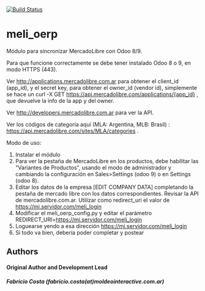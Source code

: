 [![Build Status](https://travis-ci.org/jobiols/meli_oerp.svg?branch=master)](https://travis-ci.org/jobiols/meli_oerp)

meli_oerp
=========

Módulo para sincronizar MercadoLibre con Odoo 8/9.

Para que funcione correctamente se debe tener instalado Odoo 8 o 9, en 
modo HTTPS (443).

Ver http://applications.mercadolibre.com.ar para obtener el client_id 
(app_id), y el secret key, para obtener el owner_id (vendor id), 
simplemente se hace un curl -X GET https://api.mercadolibre.com/applications/{app_id} , 
que devuelve la info de la app y del owner.

Ver http://developers.mercadolibre.com.ar para ver la API.

Ver los códigos de categoría aquí (MLA: Argentina, MLB: Brasil) :  
https://api.mercadolibre.com/sites/MLA/categories .

Modo de uso:
1. Instalar el módulo
2. Para ver la pestaña de MercadoLibre en los productos, debe habilitar 
las "Variantes de Productos", usando el modo de administrador y cambiando 
la configuración en Sales>Settings (odoo 9) o en Settings (odoo 8).
2. Editar los datos de la empresa [EDIT COMPANY DATA] completando la 
pestaña de mercado libre con los datos correspondientes. Revisar la API 
de mercadolibre.com.ar. Utilizar como redirect_uri el valor de https://mi.servidor.com/meli_login
3. Modificar el meli_oerp_config.py y editar el parámetro 
REDIRECT_URI=https://mi.servidor.com/meli_login
4. Loguearse yendo a esa dirección https://mi.servidor.com/meli_login
5. Si todo va bien, debería poder completar y postear
  
<h2>Authors</h2>
<h4>Original Author and Development Lead</h4>
<h5>Fabricio Costa (fabricio.costa(at)moldeointeractive.com.ar)</h5>
